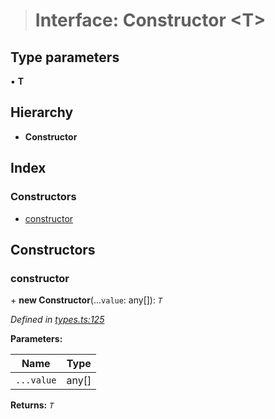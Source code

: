 > # Interface: Constructor <**T**>

## Type parameters

▪ **T**

## Hierarchy

* **Constructor**

## Index

### Constructors

* [constructor](_types_.constructor.md#constructor)

## Constructors

###  constructor

\+ **new Constructor**(...`value`: any[]): *`T`*

*Defined in [types.ts:125](https://github.com/polkadot-js/api/blob/c790cb5/packages/types/src/types.ts#L125)*

**Parameters:**

Name | Type |
------ | ------ |
`...value` | any[] |

**Returns:** *`T`*